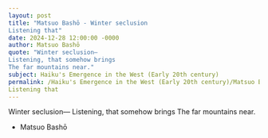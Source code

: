 ```yaml
---
layout: post
title: "Matsuo Bashō - Winter seclusion
Listening that"
date: 2024-12-28 12:00:00 -0000
author: Matsuo Bashō
quote: "Winter seclusion—
Listening, that somehow brings
The far mountains near."
subject: Haiku's Emergence in the West (Early 20th century)
permalink: /Haiku's Emergence in the West (Early 20th century)/Matsuo Bashō/Matsuo Bashō - Winter seclusion
Listening that
---
```


Winter seclusion—
Listening, that somehow brings
The far mountains near.

- Matsuo Bashō
